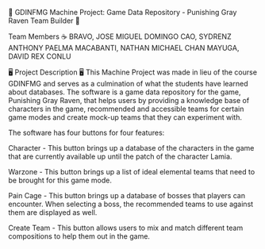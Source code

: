 📜 GDINFMG Machine Project: Game Data Repository - Punishing Gray Raven Team Builder 📜

Team Members ☕️
BRAVO, JOSE MIGUEL DOMINGO
CAO, SYDRENZ ANTHONY PAELMA
MACABANTI, NATHAN MICHAEL CHAN
MAYUGA, DAVID REX CONLU


🖥️ Project Description 🖥️
This Machine Project was made in lieu of the course GDINFMG and serves as a culmination of what the students have learned about databases. 
The software is a game data repository for the game, Punishing Gray Raven, that helps users by providing a knowledge base of characters in the game, 
recommended and accessible teams for certain game modes and create mock-up teams that they can experiment with. 

The software has four buttons for four features:

Character - This button brings up a database of the characters in the game that are currently available up until the patch of the character Lamia.

Warzone - This button brings up a list of ideal elemental teams that need to be brought for this game mode.

Pain Cage - This button brings up a database of bosses that players can encounter. When selecting a boss, the recommended teams to use against them
            are displayed as well.

Create Team - This button allows users to mix and match different team compositions to help them out in the game. 
